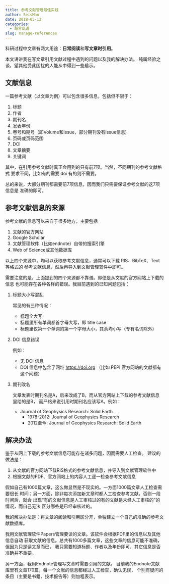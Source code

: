 ```yaml
---
title: 参考文献管理最佳实践
author: SeisMan
date: 2018-05-12
categories:
  - 胡言乱语
slug: manage-references
---
```


科研过程中文章有两大用途：**日常阅读**和**写文章时引用**。

本文讲讲我在写文章引用文献过程中遇到的问题以及我的解决办法。
纯属经验之谈，望其他受此困扰的人能从中得到一些启示。

## 文献信息

一篇参考文献（以文章为例）可以包含很多信息，包括但不限于：

1. 标题
2. 作者
3. 期刊名
4. 发表年份
5. 卷号和期号（即Volume和Issue，部分期刊没有Issue信息)
6. 页码或页码范围
7. DOI
8. 文章摘要
9. 关键词

其中，在引用参考文献时真正会用到的只有前7项。当然，不同期刊的参考文献格式
要求不同，比如有的需要 doi 有的则不需要。

总的来说，大部分期刊都需要前7项信息，因而我们只需要保证参考文献的这7项信息是
准确的即可。

## 参考文献信息的来源

参考文献的信息可以来自于很多地方，主要包括

1. 文献的官方网站
2. Google Scholar
3. 文献管理软件（比如endnote）自带的搜索引擎
4. Web of Science或其他数据库

以上四个来源中，均可以获取参考文献信息，通常可以下载 RIS、BibTeX、Text 等格式的
参考文献信息，然后再导入到文献管理软件中即可。

需要注意的是，上面提到的四个来源都不靠谱。即便是从文献的官方网站上下载的信息
也可能存在各种各样的错误。我目前遇到的已知问题包括：

1.  标题大小写混乱

    常见的有三种情况：

    - 标题全大写
    - 标题里所有单词都首字母大写，即 title case
    - 标题里仅第一个单词的第一个字母大小，其余均小写（专有名词除外）

2.  DOI 信息错误

    例如：

    - 无 DOI 信息
    - DOI 信息中包含了网址 https://doi.org （比如 PEPI 官方网站的文献都有这个问题）

3.  期刊改名

    文章发表时期刊名是A，后来改成了B，而从官方网站上下载的参考文献信息里给的是B，
    而严格来说引用时期刊名应该写A。例如：

    -   Journal of Geophysics Research: Solid Earth
        - 1978-2012: Journal of Geophysics Research
        - 2012至今: Journal of Geophysics Research: Solid Earth

## 解决办法

鉴于从网上下载的参考文献信息可能存在诸多问题，因而需要人工检查。
建议的做法是：

1. 从文献的官方网站下载RIS格式的参考文献信息，并导入到文献管理软件中
2. 根据文献的PDF、官方网站上的内容人工逐一检查参考文献信息

假如自己有1000篇文章，这么做显然是不现实的。一方面1000篇文章人工检查需要很长
时间；另一方面，除非每次添加新文章时都人工检查参考文献，否则一段时间后，就会
出现“有的文献信息是人工审核过的有的文献是未经人工审核的”的情况，而自己无法
区分哪些是已经审核过的。

我的解决办法是：将文章的阅读和引用区分开，单独建立一个自己的准确的参考文献数据库。

我用文献管理软件Papers管理要读的文章。该软件会根据PDF里的信息以及其他信息自动
获取文献的信息。总共有1000多篇文章，这些文章的信息可能不准确，但因为只是读文章而已，
我只需要知道标题、作者以及年份即可，其它信息是否准确并不重要。

另一方面，我用Endnote管理写文章时需要引用的文献。
目前我的Endnote文献库里有文章170篇，每一个文献的信息都经过人工检查，确认无误，
个别有疑问的条目（主要是书籍、技术报告等）则加粗表示。
